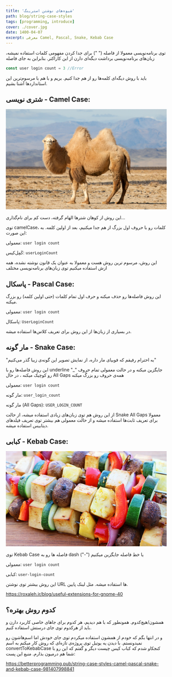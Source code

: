 ```yaml
---
title: 'شیوه‌های نوشتن استرینگ'
path: blog/string-case-styles
tags: [programming, introduce]
cover: ./cover.jpg
date: 1400-04-07
excerpt: معرفی Camel, Pascal, Snake, Kebab Case
---
```


توی برنامه‌نویسی معمولا از فاصله (" ") برای جدا کردن مفهومی کلمات استفاده نمیشه، زبان‌های برنامه‌نویسی برداشت دیگه‌ای دارن از این کاراکتر. بنابراین به جای فاصله

```js
const user login count = 3 //Error
```

باید با روش دیگه‌ای کلمه‌ها رو از هم جدا کنیم. بریم و با هم با مرسوم‌ترین این استانداردها آشنا بشیم.

## شتری نویسی - Camel Case:

![CamelCase](./CamelCase.jpg)

این روش از کوهان شترها الهام گرفته، دست کم برای نام‌گذاری...

توی camelCase، کلمات رو با حروف اول بزرگ از هم جدا میکنیم، بعد از اولین کلمه. به این صورت:

معمولی: `user login count`

کَمِل‌کیس: `userLoginCount`

این روش، مرسوم ترین روش هست و معمولا به عنوان یک قانون نوشته نشده، همه ازش استفاده میکنیم توی زبان‌های برنامه‌نویسی مختلف

## پاسکال - Pascal Case:

این روش فاصله‌ها رو حذف میکنه و حرف اول تمام کلمات (حتی اولین کلمه) رو بزرگ میکنه.

معمولی: `user login count`

پاسکال: `UserLoginCount`

در بسیاری از زبان‌ها از این روش برای تعریف کلاس‌ها استفاده میشه.

## مار گونه - Snake Case:

"به احترام رفیقم که فوبیای مار داره، از نمایش تصویر این گونه‌ی زیبا گذر می‌کنیم"

این روش فاصله‌ها رو با underline "\_" جایگزین میکنه و در حالت معمولی تمام حروف رو کوچیک میکنه ، در حال All Gaps همه‌ی حروف رو بزرگ میکنه

معمولی: `user login count`

مار گونه: `user_login_count`

مار گونه (All Gaps): `USER_LOGIN_COUNT‍`

از این روش هم توی زبان‌های زیادی استفاده میشه، از حالت Snake All Gaps معمولا برای تعریف ثابت‌ها استفاده میشه و از حالت معمولی هم بیشتر توی تعریف فیلد‌های دیتابیس استفاده میشه.

## کبابی - Kebab Case:

![](./KebabCase.jpg)

توی Kebab Case فاصله ها رو به dash ("-") یا خط فاصله جایگزین میکنیم

معمولی: `user login count`

کبابی: `user-login-count`

این روش بیشتر توی نوشتن URL ها استفاده میشه. مثل لینک پایین.

https://roxaleh.ir/blog/useful-extensions-for-gnome-40

## کدوم روش بهتره؟

همشون/هیچ‌کدوم. همونطور که با هم دیدیم، هر کدوم برای جاهای خاصی کاربرد دارن و باید از هرکدوم توی جای درستش استفاده کنیم.

و در انتها بگم که خودم از همشون استفاده میکردم توی جای خودش اما اسم‌هاشون رو نمیدونستم. با دیدن یه یوتیل توی پروژه‌ی تازه‌ای که روش کار میکنم به اسم convertToKebabCase کنجکاو شدم که کباب کیس چیست دیگر و گفتم که این رو با شما هم درمیون بذارم.
منبع این پست:

https://betterprogramming.pub/string-case-styles-camel-pascal-snake-and-kebab-case-981407998841
